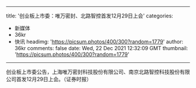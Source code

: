 
---
title: '创业板上市委：唯万密封、北路智控首发12月29日上会'
categories: 
 - 新媒体
 - 36kr
 - 快讯
headimg: 'https://picsum.photos/400/300?random=1779'
author: 36kr
comments: false
date: Wed, 22 Dec 2021 12:32:09 GMT
thumbnail: 'https://picsum.photos/400/300?random=1779'
---

<div>   
创业板上市委公告，上海唯万密封科技股份有限公司、南京北路智控科技股份有限公司首发12月29日上会。（证券时报）  
</div>
            